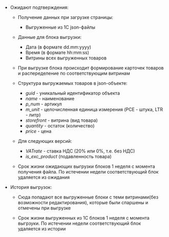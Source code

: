 - Ожидают подтверждения:
	
	- Получение данных при загрузке страницы:
		- Выгруженные из 1С json-файлы
	
	- Данные для блока выгрузки:
		- Дата (в формате dd.mm:yyyy)
		- Время (в формате hh:mm:ss)
		- Витрины всех выгруженных товаров
	
	- При выгрузке блока происходит формирование карточек товаров и распеределение по соответствующим витринам
	
	- Структура выгружаемых товаров в json-объекте:
		- *guid* - уникальный идентификатор объекта
		- *name* - наименование
		- *p_num* - артикул
		- *m_unit* - целочисленная единица измерения (PCE - штука, LTR - литр)
		- *storefront* - витрина (вид товара)
		- *quantity* - остаток (количество)
		- *price* - цена
	
	- Для следующих версий:
		- *VATrate* - ставка НДС (20% или 0%, т.е. без НДС)
		- *is_exc_product* (подавленность товара)

	- Срок жизни ожидающих выгрузки блоков 1 неделя с момента получения файла. По истечении недели соответствующий блок удаляется из ожидания

- История выгрузок:
	- Сюда попадают все выгруженные блоки с теми витринами(без возможности редактирования), которые были спаршены и отмечены при выгрузке

	- Срок жизни выгруженных из 1С блоков 1 неделя с момента выгрзуки. По истечении недели соответствующий блок удаляется из истории